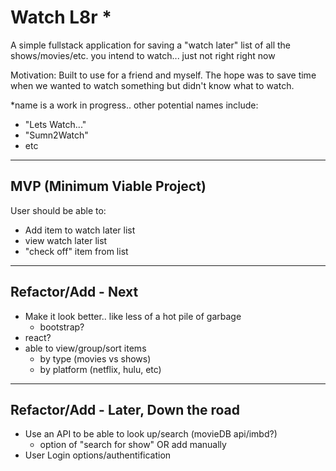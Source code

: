 # Watch L8r *

A simple fullstack application for saving a "watch later" list of all the shows/movies/etc. you intend to watch... just not right right now

Motivation: Built to use for a friend and myself. The hope was to save time when we wanted to watch something but didn't know what to watch.

*name is a work in progress.. other potential names include:

- "Lets Watch..."
- "Sumn2Watch"
- etc

***

## MVP (Minimum Viable Project)

User should be able to:

- Add item to watch later list
- view watch later list
- "check off" item from list

***

## Refactor/Add - Next

- Make it look better.. like less of a hot pile of garbage
  - bootstrap?
- react?
- able to view/group/sort items
  - by type (movies vs shows)
  - by platform (netflix, hulu, etc)

***

## Refactor/Add - Later, Down the road

- Use an API to be able to look up/search (movieDB api/imbd?)
  - option of "search for show" OR add manually
- User Login options/authentification
